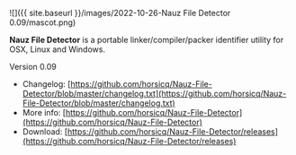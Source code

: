 ![]({{ site.baseurl }}/images/2022-10-26-Nauz File Detector 0.09/mascot.png)

**Nauz File Detector** is a portable linker/compiler/packer identifier utility for OSX, Linux and Windows.

Version 0.09

- Changelog: [https://github.com/horsicq/Nauz-File-Detector/blob/master/changelog.txt](https://github.com/horsicq/Nauz-File-Detector/blob/master/changelog.txt)
- More info: [https://github.com/horsicq/Nauz-File-Detector](https://github.com/horsicq/Nauz-File-Detector)
- Download: [https://github.com/horsicq/Nauz-File-Detector/releases](https://github.com/horsicq/Nauz-File-Detector/releases)

